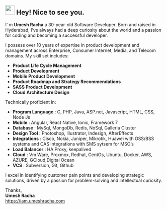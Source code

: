 ## <img src="https://emojis.slackmojis.com/emojis/images/1531849430/4246/blob-sunglasses.gif?1531849430" width="30"/> Hey! Nice to see you.

I’ m **Umesh Racha** a 30-year-old Software Developer. Born and raised in Hyderabad, I’ve always had a deep curiosity about the world and a passion for coding and becoming a successful developer.

I possess over 10 years of expertise in product development and management across Enterprise, Consumer Internet, Media, and Telecom domains. My skill set includes:

- **Product Life Cycle Management**
- **Product Development**
- **Mobile Product Development**
- **Product Roadmap and Strategy Recommendations**
- **SASS Product Development**
- **Cloud Architecture Design**

  
Technically proficient in:

- **Program Language** : C, PHP, Java, ASP.net, Javascript, HTML, CSS, Node Js
- **Mobile** : Angular, React Native, Ionic, Framework 7
- **Database** : MySql, MongoDb, Redis, NoSql, Galleria Cluster
- **Design Tool** : Photoshop, Illustrator, Indesign, AfterEffects
- **Integrations** : Cisco, Nokia, Juniper, Mikrotik, Huawei with OSS/BSS systems and CAS integrations with SMS sytsem for MSO’s
- **Load Balancer** : HA Proxy, keepalived
- **Cloud** : Vm Ware, Proxmox, Redhat, CentOs, Ubuntu, Docker, AWS, AZURE, GCloud,Digital Ocean
- **VCS** : Subversion, Git, Github

I excel in identifying customer pain points and developing strategic solutions, driven by a passion for problem-solving and intellectual curiosity.

Thanks,</br>**Umesh Racha**</br>https://iam.umeshracha.com

<!--
**umeshracha/umeshracha** is a ✨ _special_ ✨ repository because its `README.md` (this file) appears on your GitHub profile.

Here are some ideas to get you started:

- 🔭 I’m currently working on ...
- 🌱 I’m currently learning ...
- 👯 I’m looking to collaborate on ...
- 🤔 I’m looking for help with ...
- 💬 Ask me about ...
- 📫 How to reach me: ...
- 😄 Pronouns: ...
- ⚡ Fun fact: ...
-->
